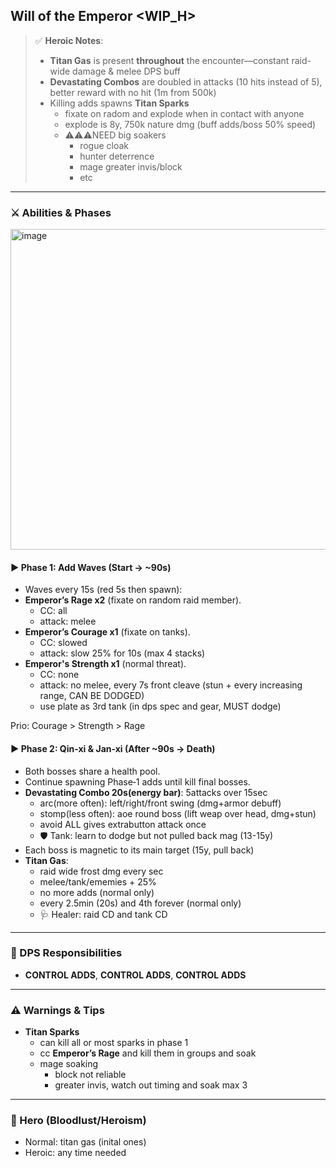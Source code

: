 ## Will of the Emperor <WIP_H>

> ✅ **Heroic Notes**:
> - **Titan Gas** is present **throughout** the encounter—constant raid-wide damage & melee DPS buff 
> - **Devastating Combos** are doubled in attacks (10 hits instead of 5), better reward with no hit (1m from 500k)
> - Killing adds spawns **Titan Sparks**
>   - fixate on radom and explode when in contact with anyone
>   - explode is 8y, 750k nature dmg (buff adds/boss 50% speed)
>   - ⚠️⚠️⚠️NEED big soakers
>     - rogue cloak
>     - hunter deterrence
>     - mage greater invis/block
>     - etc 

---

### ⚔️ Abilities & Phases

<img width="893" height="513" alt="image" src="https://github.com/user-attachments/assets/42c04e20-eb98-4a2e-b666-f0f30cd861db" />

#### ▶️ Phase 1: Add Waves (Start → ~90s)
- Waves every 15s (red 5s then spawn):
- **Emperor’s Rage x2** (fixate on random raid member).
  - CC: all
  - attack: melee
- **Emperor’s Courage x1** (fixate on tanks).
  - CC: slowed
  - attack: slow 25% for 10s (max 4 stacks) 
- **Emperor's Strength x1** (normal threat).
  - CC: none
  - attack: no melee, every 7s front cleave (stun + every increasing range, CAN BE DODGED)
  - use plate as 3rd tank (in dps spec and gear, MUST dodge) 

Prio: Courage > Strength > Rage

#### ▶️ Phase 2: Qin-xi & Jan-xi (After ~90s → Death)
- Both bosses share a health pool.
- Continue spawning Phase‑1 adds until kill final bosses.
- **Devastating Combo 20s(energy bar)**: 5attacks over 15sec
  - arc(more often): left/right/front swing (dmg+armor debuff)
  - stomp(less often): aoe round boss (lift weap over head, dmg+stun)
  - avoid ALL gives extrabutton attack once
  - 🛡 Tank: learn to dodge but not pulled back mag (13-15y)
- Each boss is magnetic to its main target (15y, pull back)
- **Titan Gas**:
  - raid wide frost dmg every sec
  - melee/tank/ememies + 25%
  - no more adds (normal only)
  - every 2.5min (20s) and 4th forever (normal only)
  - 🩺 Healer: raid CD and tank CD



---

### 🎯 DPS Responsibilities

- **CONTROL ADDS**, **CONTROL ADDS**, **CONTROL ADDS**

---

### ⚠️ Warnings & Tips

- **Titan Sparks** 
  - can kill all or most sparks in phase 1
  - cc **Emperor’s Rage** and kill them in groups and soak
  - mage soaking
    - block not reliable
    - greater invis, watch out timing and soak max 3

---

### 🧃 Hero (Bloodlust/Heroism)

- Normal: titan gas (inital ones)
- Heroic: any time needed 
